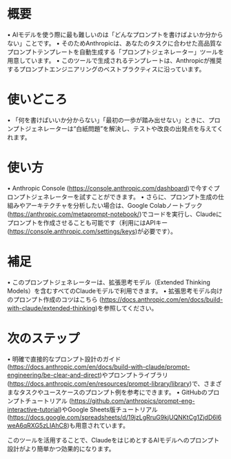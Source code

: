 # 概要
 • AIモデルを使う際に最も難しいのは「どんなプロンプトを書けばよいか分からない」ことです。
 • そのためAnthropicは、あなたのタスクに合わせた高品質なプロンプトテンプレートを自動生成する「プロンプトジェネレーター」ツールを用意しています。
 • このツールで生成されるテンプレートは、Anthropicが推奨するプロンプトエンジニアリングのベストプラクティスに沿っています。

# 使いどころ
 • 「何を書けばいいか分からない」「最初の一歩が踏み出せない」ときに、プロンプトジェネレーターは“白紙問題”を解決し、テストや改良の出発点を与えてくれます。

# 使い方
 • Anthropic Console (https://console.anthropic.com/dashboard)で今すぐプロンプトジェネレーターを試すことができます。
 • さらに、プロンプト生成の仕組みやアーキテクチャを分析したい場合は、Google Colabノートブック (https://anthropic.com/metaprompt-notebook/)でコードを実行し、Claudeにプロンプトを作成させることも可能です（利用にはAPIキー (https://console.anthropic.com/settings/keys)が必要です）。

# 補足
 • このプロンプトジェネレーターは、拡張思考モデル（Extended Thinking Models）を含むすべてのClaudeモデルで利用できます。
 • 拡張思考モデル向けのプロンプト作成のコツはこちら (https://docs.anthropic.com/en/docs/build-with-claude/extended-thinking)を参照してください。

# 次のステップ
 • 明確で直接的なプロンプト設計のガイド (https://docs.anthropic.com/en/docs/build-with-claude/prompt-engineering/be-clear-and-direct)やプロンプトライブラリ (https://docs.anthropic.com/en/resources/prompt-library/library)で、さまざまなタスクやユースケースのプロンプト例を参考にできます。
 • GitHubのプロンプトチュートリアル (https://github.com/anthropics/prompt-eng-interactive-tutorial)やGoogle Sheets版チュートリアル (https://docs.google.com/spreadsheets/d/19jzLgRruG9kjUQNKtCg1ZjdD6l6weA6qRXG5zLIAhC8)も用意されています。

このツールを活用することで、ClaudeをはじめとするAIモデルへのプロンプト設計がより簡単かつ効果的になります。